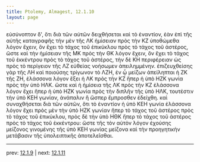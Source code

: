 ```yaml
---
title: Ptolemy, Almagest, 12.1.10
layout: page
---
```


εὐσύνοπτον δ', ὅτι διὰ τῶν αὐτῶν δειχθήσεται καὶ τὸ ἐναντίον, ἐὰν ἐπὶ τῆς αὐτῆς καταγραφῆς τὴν μὲν τῆς ΛΚ ἡμίσειαν πρὸς τὴν ΚΖ ὑποθώμεθα λόγον ἔχειν, ὃν ἔχει τὸ τάχος τοῦ ἐπικύκλου πρὸς τὸ τάχος τοῦ ἀστέρος, ὥστε καὶ τὴν ἡμίσειαν τῆς ΜΚ πρὸς τὴν ΘΚ λόγον ἔχειν, ὃν ἔχει τὸ τάχος τοῦ ἐκκέντρου πρὸς τὸ τάχος τοῦ ἀστέρος, τὴν δὲ ΚΗ περιφέρειαν ὡς πρὸς τὸ περίγειον τῆς ΛΖ εὐθείας νοήσωμεν ἀπειλημμένην. ἐπιζευχθείσης γὰρ τῆς ΛΗ καὶ ποιούσης τρίγωνον τὸ ΛΖΗ, ἐν ᾧ μείζων ἀπείληπται ἡ ΖΚ τῆς ΖΗ, ἐλάσσονα λόγον ἕξει ἡ ΛΚ πρὸς τὴν ΚΖ ἤπερ ἡ ὑπὸ ΗΖΚ γωνία πρὸς τὴν ὑπὸ ΗΛΚ. ὥστε καὶ ἡ ἡμίσεια τῆς ΛΚ πρὸς τὴν ΚΖ ἐλάσσονα λόγον ἔχει ἤπερ ἡ ὑπὸ ΗΖΚ γωνία πρὸς τὴν διπλῆν τῆς ὑπὸ ΗΛΚ, τουτέστιν τὴν ὑπὸ ΚΕΗ γωνίαν, ἀνάπαλιν ἢ ὥσπερ ἔμπροσθεν ἐδείχθη. καὶ συναχθήσεται διὰ τῶν αὐτῶν, ὅτι τὸ ἐναντίον ἡ ὑπὸ ΚΕΗ γωνία ἐλάσσονα λόγον ἔχει πρὸς μὲν τὴν ὑπὸ ΗΖΚ γωνίαν ἤπερ τὸ τάχος τοῦ ἀστέρος πρὸς τὸ τάχος τοῦ ἐπικύκλου, πρὸς δὲ τὴν ὑπὸ ΗΘΚ ἤπερ τὸ τάχος τοῦ ἀστέρος πρὸς τὸ τάχος τοῦ ἐκκέντρου: ὥστε τῆς τὸν αὐτὸν λόγον ἐχούσης μείζονος γινομένης τῆς ὑπὸ ΚΕΗ γωνίας μείζονα καὶ τὴν προηγητικὴν μετάβασιν τῆς ὑπολειπτικῆς ἀποτελεῖσθαι. 

---

prev: [12.1.9](../12.1.9/) | next: [12.1.11](../12.1.11/)

